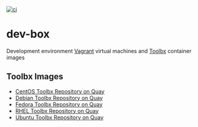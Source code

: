 [![ci](https://github.com/detwiler/dev-box/workflows/ci/badge.svg)](https://github.com/detwiler/dev-box/actions)

# dev-box

Development environment [Vagrant][1] virtual machines and [Toolbx][2] container images

## Toolbx Images

* [CentOS Toolbx Repository on Quay][3]
* [Debian Toolbx Repository on Quay][4]
* [Fedora Toolbx Repository on Quay][5]
* [RHEL Toolbx Repository on Quay][6]
* [Ubuntu Toolbx Repository on Quay][7]

[1]: https://www.vagrantup.com/
[2]: https://containertoolbx.org/
[3]: https://quay.io/repository/detwiler/centos-toolbox
[4]: https://quay.io/repository/detwiler/debian-toolbox
[5]: https://quay.io/repository/detwiler/fedora-toolbox
[6]: https://quay.io/repository/detwiler/rhel-toolbox
[7]: https://quay.io/repository/detwiler/ubuntu-toolbox

[comment]: # ( vim: set autoindent syntax=markdown textwidth=78: )
